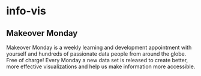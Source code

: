 # info-vis

## Makeover Monday
Makeover Monday is a weekly learning and development appointment with yourself and hundreds of passionate data people from around the globe. Free of charge!
Every Monday a new data set is released to create better, more effective visualizations and help us make information more accessible.


